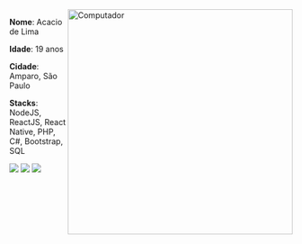 <img src="https://raw.githubusercontent.com/MicaelliMedeiros/micaellimedeiros/master/image/computer-illustration.png" min-width="400px" max-width="400px" width="400px" align="right" alt="Computador">

<p align="left">
  <strong>Nome</strong>: Acacio de Lima 
</p>
<p align="left">
  <strong>Idade</strong>: 19 anos
</p>
<p align="left">
  <strong>Cidade</strong>: Amparo, São Paulo
</p>
<p align="left">
  <strong>Stacks</strong>: NodeJS, ReactJS, React Native, PHP, C#, Bootstrap, SQL
</p>

<p align="left">
  <a href="https://www.instagram.com/acaciolima12/" alt="Instagram">
  <img src="https://img.shields.io/badge/-Instagram-DF0174?style=flat-square&labelColor=DF0174&logo=instagram&logoColor=white"></a>

  <a href="https://www.twitch.tv/limazia" alt="Twitch">
  <img src="https://img.shields.io/badge/-Twitch-6441a5?style=flat-square&labelColor=6441a5&logo=twitch&logoColor=white"/></a>

  <a href="mailto:limadeacacio@gmail.com" alt="Gmail">
  <img src="https://img.shields.io/badge/-Gmail-FF0000?style=flat-square&labelColor=FF0000&logo=gmail&logoColor=white&"/></a>
</p>
